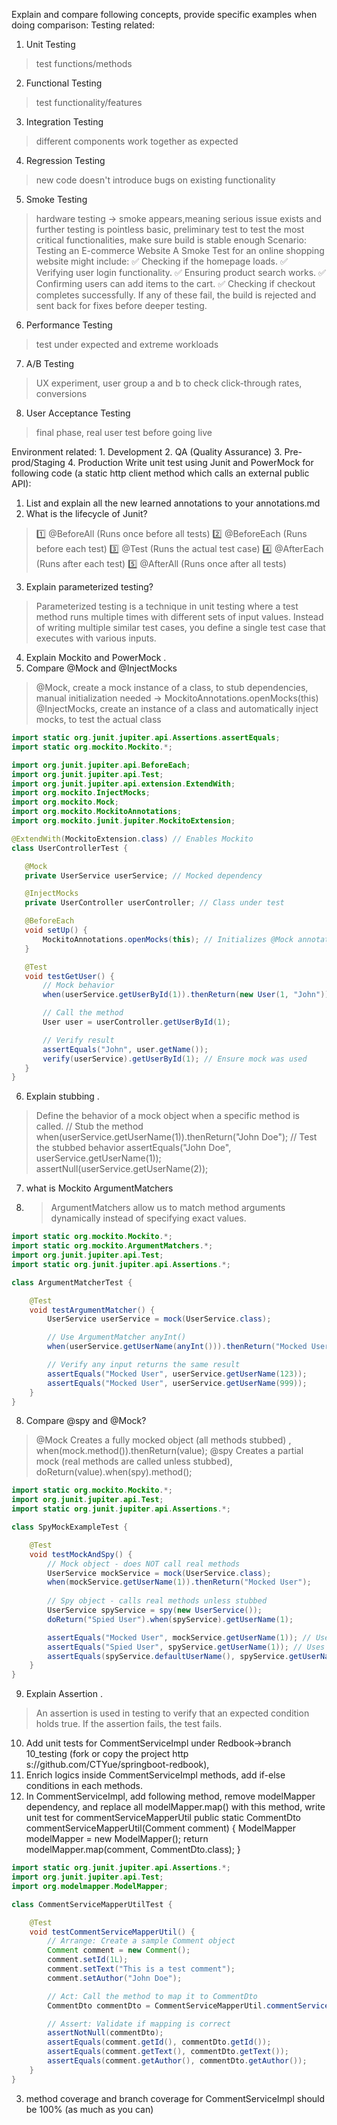 Explain and compare following concepts, provide specific examples when doing comparison:
Testing related:
1. Unit Testing
> test functions/methods
2. Functional Testing
> test functionality/features
3. Integration Testing
> different components work together as expected
4. Regression Testing
> new code doesn't introduce bugs on existing functionality
5. Smoke Testing
> hardware testing -> smoke appears,meaning serious issue exists and further testing is pointless
> basic, preliminary test to test the most critical functionalities, make sure build is stable enough
> Scenario: Testing an E-commerce Website
A Smoke Test for an online shopping website might include:
✅ Checking if the homepage loads.
✅ Verifying user login functionality.
✅ Ensuring product search works.
✅ Confirming users can add items to the cart.
✅ Checking if checkout completes successfully.
If any of these fail, the build is rejected and sent back for fixes before deeper testing.
6. Performance Testing
>test under expected and extreme workloads
7. A/B Testing
> UX experiment, user group a and b to check click-through rates, conversions
8. User Acceptance Testing
> final phase, real user test before going live

   Environment related:
      1. Development
      2. QA (Quality Assurance)
      3. Pre-prod/Staging
      4. Production
         Write unit test using Junit and PowerMock for following code (a static http client method which calls an
         external public API):


1. List and explain all the new learned annotations to your annotations.md
2. What is the lifecycle of Junit?
> 1️⃣ @BeforeAll (Runs once before all tests)
2️⃣ @BeforeEach (Runs before each test)
3️⃣ @Test (Runs the actual test case)
4️⃣ @AfterEach (Runs after each test)
5️⃣ @AfterAll (Runs once after all tests)
3. Explain parameterized testing?
>Parameterized testing is a technique in unit testing where a test method runs multiple times with different sets of input values. Instead of writing multiple similar test cases, you define a single test case that executes with various inputs.
4. Explain Mockito and PowerMock .
5. Compare @Mock and @InjectMocks
>@Mock, create a mock instance of a class, to stub dependencies, manual initialization needed -> MockitoAnnotations.openMocks(this)
>@InjectMocks, create an instance of a class and automatically inject mocks, to test the actual class
 ```java
import static org.junit.jupiter.api.Assertions.assertEquals;
import static org.mockito.Mockito.*;

import org.junit.jupiter.api.BeforeEach;
import org.junit.jupiter.api.Test;
import org.junit.jupiter.api.extension.ExtendWith;
import org.mockito.InjectMocks;
import org.mockito.Mock;
import org.mockito.MockitoAnnotations;
import org.mockito.junit.jupiter.MockitoExtension;

@ExtendWith(MockitoExtension.class) // Enables Mockito
class UserControllerTest {

    @Mock
    private UserService userService; // Mocked dependency

    @InjectMocks
    private UserController userController; // Class under test

    @BeforeEach
    void setUp() {
        MockitoAnnotations.openMocks(this); // Initializes @Mock annotations (if not using @ExtendWith)
    }

    @Test
    void testGetUser() {
        // Mock behavior
        when(userService.getUserById(1)).thenReturn(new User(1, "John"));

        // Call the method
        User user = userController.getUserById(1);

        // Verify result
        assertEquals("John", user.getName());
        verify(userService).getUserById(1); // Ensure mock was used
    }
}

```
6. Explain stubbing .
> Define the behavior of a mock object when a specific method is called.
>// Stub the method
>when(userService.getUserName(1)).thenReturn("John Doe");
> // Test the stubbed behavior
assertEquals("John Doe", userService.getUserName(1));
assertNull(userService.getUserName(2));
7. what is Mockito ArgumentMatchers
8. >ArgumentMatchers allow us to match method arguments dynamically instead of specifying exact values.
```java
import static org.mockito.Mockito.*;
import static org.mockito.ArgumentMatchers.*;
import org.junit.jupiter.api.Test;
import static org.junit.jupiter.api.Assertions.*;

class ArgumentMatcherTest {

    @Test
    void testArgumentMatcher() {
        UserService userService = mock(UserService.class);

        // Use ArgumentMatcher anyInt()
        when(userService.getUserName(anyInt())).thenReturn("Mocked User");

        // Verify any input returns the same result
        assertEquals("Mocked User", userService.getUserName(123));
        assertEquals("Mocked User", userService.getUserName(999));
    }
}

```
8. Compare @spy and @Mock?
>@Mock Creates a fully mocked object (all methods stubbed)	, when(mock.method()).thenReturn(value);
> @spy Creates a partial mock (real methods are called unless stubbed), doReturn(value).when(spy).method();
```java
import static org.mockito.Mockito.*;
import org.junit.jupiter.api.Test;
import static org.junit.jupiter.api.Assertions.*;

class SpyMockExampleTest {

    @Test
    void testMockAndSpy() {
        // Mock object - does NOT call real methods
        UserService mockService = mock(UserService.class);
        when(mockService.getUserName(1)).thenReturn("Mocked User");
        
        // Spy object - calls real methods unless stubbed
        UserService spyService = spy(new UserService());
        doReturn("Spied User").when(spyService).getUserName(1);

        assertEquals("Mocked User", mockService.getUserName(1)); // Uses stubbed value
        assertEquals("Spied User", spyService.getUserName(1)); // Uses stubbed value
        assertEquals(spyService.defaultUserName(), spyService.getUserName(2)); // Calls real method
    }
}

```
9. Explain Assertion .
>An assertion is used in testing to verify that an expected condition holds true. If the assertion fails, the test fails.
10. Add unit tests for CommentServiceImpl under Redbook->branch 10_testing (fork or copy the project http
    s://github.com/CTYue/springboot-redbook),
1. Enrich logics inside CommentServiceImpl methods, add if-else conditions in each methods.
2. In CommentServiceImpl, add following method, remove modelMapper dependency, and replace all
   modelMapper.map() with this method, write unit test for commentServiceMapperUtil
   public static CommentDto commentServiceMapperUtil(Comment comment) {
   ModelMapper modelMapper = new ModelMapper();
   return modelMapper.map(comment, CommentDto.class);
   }
```java
import static org.junit.jupiter.api.Assertions.*;
import org.junit.jupiter.api.Test;
import org.modelmapper.ModelMapper;

class CommentServiceMapperUtilTest {

    @Test
    void testCommentServiceMapperUtil() {
        // Arrange: Create a sample Comment object
        Comment comment = new Comment();
        comment.setId(1L);
        comment.setText("This is a test comment");
        comment.setAuthor("John Doe");

        // Act: Call the method to map it to CommentDto
        CommentDto commentDto = CommentServiceMapperUtil.commentServiceMapperUtil(comment);

        // Assert: Validate if mapping is correct
        assertNotNull(commentDto);
        assertEquals(comment.getId(), commentDto.getId());
        assertEquals(comment.getText(), commentDto.getText());
        assertEquals(comment.getAuthor(), commentDto.getAuthor());
    }
}


```
3. method coverage and branch coverage for CommentServiceImpl should be 100% (as much as you
   can)